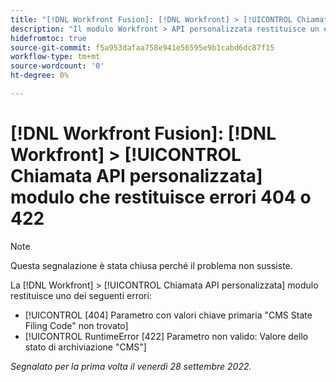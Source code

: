 ```yaml
---
title: "[!DNL Workfront Fusion]: [!DNL Workfront] > [!UICONTROL Chiamata API personalizzata] modulo che restituisce errori 404 o 422"
description: "Il modulo Workfront > API personalizzata restituisce un errore."
hidefromtoc: true
source-git-commit: f5a953dafaa758e941e56595e9b1cabd6dc87f15
workflow-type: tm+mt
source-wordcount: '0'
ht-degree: 0%

---
```



# [!DNL Workfront Fusion]: [!DNL Workfront] > [!UICONTROL Chiamata API personalizzata] modulo che restituisce errori 404 o 422

>[!NOTE]
>
>Questa segnalazione è stata chiusa perché il problema non sussiste.

La [!DNL Workfront] > [!UICONTROL Chiamata API personalizzata] modulo restituisce uno dei seguenti errori:

* [!UICONTROL [404] Parametro con valori chiave primaria &quot;CMS State Filing Code&quot; non trovato]
* [!UICONTROL RuntimeError [422] Parametro non valido: Valore dello stato di archiviazione &quot;CMS&quot;]

_Segnalato per la prima volta il venerdì 28 settembre 2022._

